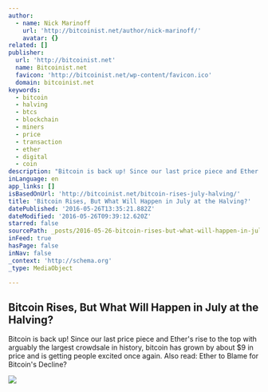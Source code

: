 ```yaml
---
author:
  - name: Nick Marinoff
    url: 'http://bitcoinist.net/author/nick-marinoff/'
    avatar: {}
related: []
publisher:
  url: 'http://bitcoinist.net'
  name: Bitcoinist.net
  favicon: 'http://bitcoinist.net/wp-content/favicon.ico'
  domain: bitcoinist.net
keywords:
  - bitcoin
  - halving
  - btcs
  - blockchain
  - miners
  - price
  - transaction
  - ether
  - digital
  - coin
description: "Bitcoin is back up! Since our last price piece and Ether's rise to the top with arguably the largest crowdsale in history, bitcoin has grown by about $9 in price and is getting people excited once again. Also read: Ether to Blame for Bitcoin's Decline?"
inLanguage: en
app_links: []
isBasedOnUrl: 'http://bitcoinist.net/bitcoin-rises-july-halving/'
title: 'Bitcoin Rises, But What Will Happen in July at the Halving?'
datePublished: '2016-05-26T13:35:21.882Z'
dateModified: '2016-05-26T09:39:12.620Z'
starred: false
sourcePath: _posts/2016-05-26-bitcoin-rises-but-what-will-happen-in-july-at-the-halving.md
inFeed: true
hasPage: false
inNav: false
_context: 'http://schema.org'
_type: MediaObject

---
```

<article style=""><h1>Bitcoin Rises, But What Will Happen in July at the Halving?</h1><p>Bitcoin is back up! Since our last price piece and Ether's rise to the top with arguably the largest crowdsale in history, bitcoin has grown by about $9 in price and is getting people excited once again. Also read: Ether to Blame for Bitcoin's Decline?</p><img src="http://bitcoinist.net/wp-content/uploads/2016/05/Bitcoin-halving.jpg" /></article>
